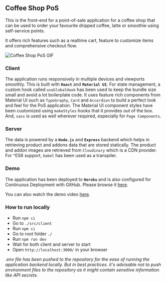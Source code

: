 ## Coffee Shop PoS

This is the front-end for a point-of-sale application for a coffee shop that can be used to order your favourite dripped coffee, latte or smoothie using self-service points.

It offers rich features such as a realtime cart, feature to customize items and comprehensive checkout flow.

![Coffee Shop PoS GIF](https://media.giphy.com/media/7NpMp0idvVtc2UcY9u/giphy.gif)

### Client

The application runs responsively in multiple devices and viewports smoothly. This is built with **`React`** and **`Material UI`**. For state management, a custom hook called `useGlobalHook` has been used to keep the bundle size small and avoid a lot boilerplate code. It uses feature rich components from Material UI such as `TypoGraphy`, `Card` and `Accordion` to build a perfect look and feel for the PoS application. The Material UI component styles have been customized using `makeStyles` hooks that it provides out of the box. And, `sass` is used as well wherever required, especially for `Page Components`.

### Server

The data is powered by a **`Node.js`** and **`Express`** backend which helps in retrieving product and addons data that are stored statically. The product and addon images are retrieved from `Cloudinary` which is a CDN provider. For ^ES6 support, `babel` has been used as a transpiler.

### Demo

The application has been deployed to **`Heroku`** and is also configured for Continuous Deployment with GitHub. Please browse it [here](https://coffee-shop-pos.herokuapp.com/).

You can also watch the demo video [here](https://youtu.be/Gjs1kBQPSkQ).

### How to run locally

- Run `npm ci`
- Go to `./src/client`
- Run `npm ci`
- Go to root folder `./`
- Run `npm run dev`
- Wait for both client and server to start
- Open `http://localhost:3000/` in your browser

_.env file has been pushed to the repository for the ease of running the application backend locally. But in best practices. it's advisable not to push environment files to the repository as it might contain sensitive information like API secrets._
